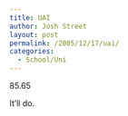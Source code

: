 ```yaml
---
title: UAI
author: Josh Street
layout: post
permalink: /2005/12/17/uai/
categories:
  - School/Uni
---
```

85.65

It&#8217;ll do.